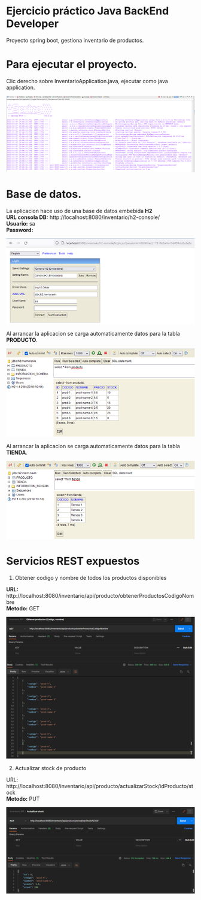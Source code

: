 Ejercicio práctico Java BackEnd Developer
================================

Proyecto spring boot, gestiona inventario de productos. 

Para ejecutar el proyecto.
==========================

Clic derecho sobre InventarioApplication.java, ejecutar como java application.

![Inicio Apicacion](/capturas/aplicacion.png)

Base de datos.
==========================

La aplicacion hace uso de una base de datos embebida **H2**
<br />
**URL consola DB:** http://localhost:8080/inventario/h2-console/
<br />
**Usuario:** sa
<br />
**Password:** 

![Consola base de datos](/capturas/consolaDB.png)

Al arrancar la aplicacion se carga automaticamente datos para la tabla **PRODUCTO**.

![Consola producto](/capturas/productoDB.png)

Al arrancar la aplicacion se carga automaticamente datos para la tabla **TIENDA**.

![Consola tienda](/capturas/tiendaDB.png)

Servicios REST expuestos
==========================

1) Obtener codigo y nombre de todos los productos disponibles

**URL:** http://localhost:8080/inventario/api/producto/obtenerProductosCodigoNombre
<br />**Metodo:** GET

![Rest obtener productos](/capturas/obtenerProductos.png)

2) Actualizar stock de producto

URL: http://localhost:8080/inventario/api/producto/actualizarStock/idProducto/stock
<br />**Metodo:** PUT

![Rest actualizar stock producto](/capturas/actualizarStock.png)